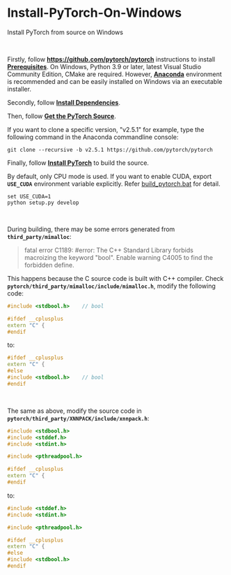 # Install-PyTorch-On-Windows
Install PyTorch from source on Windows

<br />

Firstly, follow **https://github.com/pytorch/pytorch** instructions to install [**Prerequisites**](https://github.com/pytorch/pytorch?tab=readme-ov-file#install-dependencies). On Windows, Python 3.9 or later, latest Visual Studio Community Edition, CMake are required. However, [**Anaconda**](https://www.anaconda.com/download) environment is recommended and can be easily installed on Windows via an executable installer.

Secondly, follow [**Install Dependencies**](https://github.com/pytorch/pytorch?tab=readme-ov-file#install-dependencies).

Then, follow [**Get the PyTorch Source**](https://github.com/pytorch/pytorch?tab=readme-ov-file#get-the-pytorch-source).

If you want to clone a specific version, "v2.5.1" for example, type the following command in the Anaconda commandline console:

```shell
git clone --recursive -b v2.5.1 https://github.com/pytorch/pytorch
```

Finally, follow [**Install PyTorch**](https://github.com/pytorch/pytorch?tab=readme-ov-file#install-pytorch) to build the source.

By default, only CPU mode is used. If you want to enable CUDA, export **`USE_CUDA`** environment variable explicitly. Refer [build_pytorch.bat](https://github.com/pytorch/pytorch/blob/main/.ci/pytorch/win-test-helpers/build_pytorch.bat) for detail.

```shell
set USE_CUDA=1
python setup.py develop
```

<br />

During building, there may be some errors generated from **`third_party/mimalloc`**:

> fatal error C1189: #error:  The C++ Standard Library forbids macroizing the keyword "bool". Enable warning C4005 to find the forbidden define.

This happens because the C source code is built with C++ compiler. Check **`pytorch/third_party/mimalloc/include/mimalloc.h`**, modify the following code:

```cpp
#include <stdbool.h>    // bool

#ifdef __cplusplus
extern "C" {
#endif
```

to:

```cpp
#ifdef __cplusplus
extern "C" {
#else
#include <stdbool.h>    // bool
#endif
```

<br />

The same as above, modify the source code in **`pytorch/third_party/XNNPACK/include/xnnpack.h`**:

```cpp
#include <stdbool.h>
#include <stddef.h>
#include <stdint.h>

#include <pthreadpool.h>

#ifdef __cplusplus
extern "C" {
#endif
```

to:

```cpp
#include <stddef.h>
#include <stdint.h>

#include <pthreadpool.h>

#ifdef __cplusplus
extern "C" {
#else
#include <stdbool.h>
#endif
```



